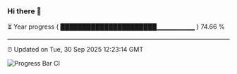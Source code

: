 ### Hi there 👋

⏳ Year progress { ██████████████████████▁▁▁▁▁▁▁▁ } 74.66 %

---

⏰ Updated on Tue, 30 Sep 2025 12:23:14 GMT

![Progress Bar CI](https://github.com/Shyam-Makwana/GitHub-Actions-Demo/workflows/Progress%20Bar%20CI/badge.svg)
